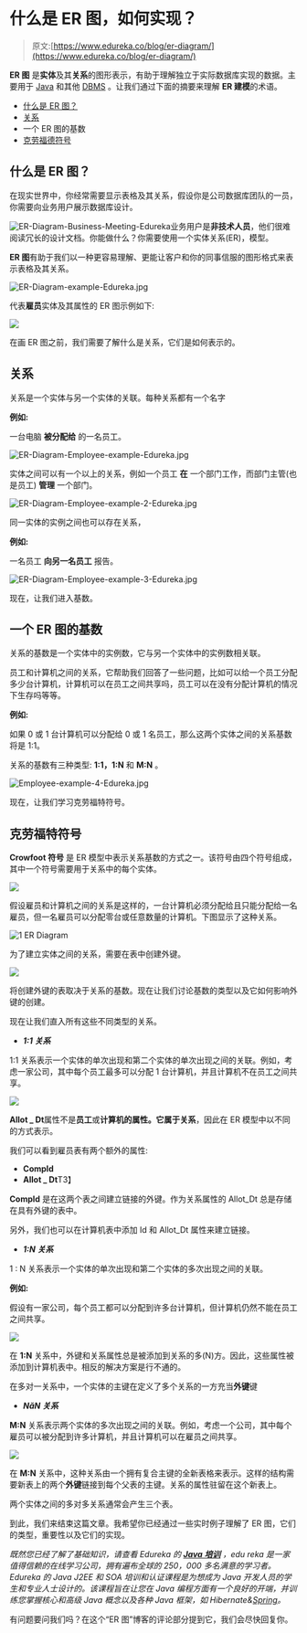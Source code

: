 # 什么是 ER 图，如何实现？

> 原文:[https://www.edureka.co/blog/er-diagram/](https://www.edureka.co/blog/er-diagram/)

**ER 图** 是**实体**及其**关系**的图形表示，有助于理解独立于实际数据库实现的数据。主要用于 [Java](https://www.edureka.co/blog/java-tutorial/) 和其他 [DBMS](https://www.edureka.co/blog/what-is-a-database/) 。让我们通过下面的摘要来理解 **ER 建模**的术语。

*   [什么是 ER 图？](#er-diagram)
*   [关系](#relation)
*   一个 ER 图的基数
*   [克劳福德符号](#crowfoot)

## **什么是 ER 图？**

在现实世界中，你经常需要显示表格及其关系，假设你是公司数据库团队的一员，你需要向业务用户展示数据库设计。

![ER-Diagram-Business-Meeting-Edureka](../Images/4772e06555f5c1e2ee2e7b08d1a94143.png)业务用户是**非技术人员**，他们很难阅读冗长的设计文档。你能做什么？你需要使用一个实体关系(ER)，模型。

**ER 图**有助于我们以一种更容易理解、更能让客户和你的同事信服的图形格式来表示表格及其关系。

![ER-Diagram-example-Edureka.jpg](../Images/7e4b0292571f3be491a236c55160fc05.png)

代表**雇员**实体及其属性的 ER 图示例如下:

![](../Images/34de57fb9158727ebba3fca3cc844c8d.png)

在画 ER 图之前，我们需要了解什么是关系，它们是如何表示的。

## **关系**

关系是一个实体与另一个实体的关联。每种关系都有一个名字

**例如:**

一台电脑 **被分配给** 的一名员工。

![ER-Diagram-Employee-example-Edureka.jpg](../Images/adca547ad7c889fa55a6cd29540cbde5.png)

实体之间可以有一个以上的关系，例如一个员工 **在** 一个部门工作，而部门主管(也是员工) **管理** 一个部门。

![ER-Diagram-Employee-example-2-Edureka.jpg](../Images/b985d18d0d7d52afe3332bb3c3550e79.png)

同一实体的实例之间也可以存在关系，

**例如:**

一名员工 **向另一名员工** 报告。

![ER-Diagram-Employee-example-3-Edureka.jpg](../Images/56a4a4f4cfb1dd2cf67810231ef5380c.png)

现在，让我们进入基数。

## 一个 ER 图的基数

关系的基数是一个实体中的实例数，它与另一个实体中的实例数相关联。

员工和计算机之间的关系，它帮助我们回答了一些问题，比如可以给一个员工分配多少台计算机，计算机可以在员工之间共享吗，员工可以在没有分配计算机的情况下生存吗等等。

**例如:**

如果 0 或 1 台计算机可以分配给 0 或 1 名员工，那么这两个实体之间的关系基数将是 1:1。

关系的基数有三种类型: **1:1，1:N** 和 **M:N** 。

![Employee-example-4-Edureka.jpg](../Images/e69a863b70bbac58ac784490fe9a6641.png)

现在，让我们学习克劳福特符号。

## **克劳福特符号**

**Crowfoot 符号** 是 ER 模型中表示关系基数的方式之一。该符号由四个符号组成，其中一个符号需要用于关系中的每个实体。

![](../Images/1869ba6cb9719892e05bf8537dedf023.png)

假设雇员和计算机之间的关系是这样的，一台计算机必须分配给且只能分配给一名雇员，但一名雇员可以分配零台或任意数量的计算机。下图显示了这种关系。

![1 ER Diagram](../Images/fcfb6365503af6993311c49f78df3b68.png)

为了建立实体之间的关系，需要在表中创建外键。

![](../Images/91bce020b4c544b79334d43c39f11fbc.png)

将创建外键的表取决于关系的基数。现在让我们讨论基数的类型以及它如何影响外键的创建。

现在让我们直入所有这些不同类型的关系。

*   ***1:1 关系***

1:1 关系表示一个实体的单次出现和第二个实体的单次出现之间的关联。例如，考虑一家公司，其中每个员工最多可以分配 1 台计算机，并且计算机不在员工之间共享。

![](../Images/9a894146094f6d081cab43a31d2d1fb4.png)

**Allot _ Dt**属性不是**员工**或**计算机的属性。**它属于**关系**，因此在 ER 模型中以不同的方式表示。

我们可以看到雇员表有两个额外的属性:

*   **CompId**
*   **Allot _ Dt**T3】

**CompId** 是在这两个表之间建立链接的外键。作为关系属性的 Allot_Dt 总是存储在具有外键的表中。

另外，我们也可以在计算机表中添加 Id 和 Allot_Dt 属性来建立链接。

*   ***1:N 关系***

1 : N 关系表示一个实体的单次出现和第二个实体的多次出现之间的关联。

**例如:**

假设有一家公司，每个员工都可以分配到许多台计算机，但计算机仍然不能在员工之间共享。

![](../Images/2886b89b123841dc0b9243cf203b3acf.png)

在 **1:N** 关系中，外键和关系属性总是被添加到关系的多(N)方。因此，这些属性被添加到计算机表中。相反的解决方案是行不通的。

在多对一关系中，一个实体的主键在定义了多个关系的一方充当**外键**键

*   ***NǎN 关系***

**M:N** 关系表示两个实体的多次出现之间的关联。例如，考虑一个公司，其中每个雇员可以被分配到许多计算机，并且计算机可以在雇员之间共享。

![](../Images/19a1897ce18e4f93b1b334c279a88e01.png)

在 **M:N** 关系中，这种关系由一个拥有复合主键的全新表格来表示。这样的结构需要新表上的两个**外键**链接到每个父表的主键。关系的属性驻留在这个新表上。

两个实体之间的多对多关系通常会产生三个表。

到此，我们来结束这篇文章。我希望你已经通过一些实时例子理解了 ER 图，它们的类型，重要性以及它们的实现。

*既然您已经了解了基础知识，请查看 Edureka 的  [**Java 培训**](https://www.edureka.co/java-j2ee-soa-training)* *，edu reka 是一家值得信赖的在线学习公司，拥有遍布全球的 250，000 多名满意的学习者。Edureka 的 Java J2EE 和 SOA 培训和认证课程是为想成为 Java 开发人员的学生和专业人士设计的。该课程旨在让您在 Java 编程方面有一个良好的开端，并训练您掌握核心和高级 Java 概念以及各种 Java 框架，如 Hibernate&[Spring](https://spring.io/projects/spring-framework)。*

有问题要问我们吗？在这个“ER 图”博客的评论部分提到它，我们会尽快回复你。